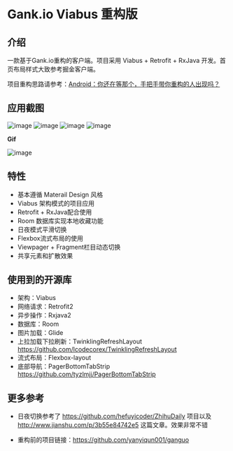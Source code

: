# Gank.io Viabus 重构版

**介绍**
---------
一款基于Gank.io重构的客户端。项目采用  Viabus + Retrofit + RxJava 开发。首页布局样式大致参考掘金客户端。

项目重构思路请参考：[Android：你还在等那个，手把手带你重构的人出现吗？](https://www.jianshu.com/p/5de4c55c9d4e)

**应用截图**
-----------
![image](https://github.com/yanyiqun001/ganguo/blob/master/screenshots/Screenshot_20170605-165508_%E7%BC%96%E8%BE%91.png?raw=true)
![image](https://github.com/yanyiqun001/ganguo/blob/master/screenshots/Screenshot_20170605-165525_%E7%BC%96%E8%BE%91.png?raw=true)
![image](https://github.com/yanyiqun001/ganguo/blob/master/screenshots/Screenshot_20170605-165650_%E7%BC%96%E8%BE%91.png?raw=true)
![image](https://github.com/yanyiqun001/ganguo/blob/master/screenshots/Screenshot_20170605-165608_%E7%BC%96%E8%BE%91.png?raw=true)


**Gif**

![image](https://github.com/yanyiqun001/ganguo/blob/master/screenshots/ezgif.com-resize.gif?raw=true)

**特性**
-----------
* 基本遵循 Materail Design 风格
* Viabus 架构模式的项目应用
* Retrofit + RxJava配合使用
* Room 数据库实现本地收藏功能
* 日夜模式平滑切换
* Flexbox流式布局的使用
* Viewpager + Fragment栏目动态切换
* 共享元素和扩散效果

**使用到的开源库**
-----------

* 架构：Viabus
* 网络请求：Retrofit2
* 异步操作：Rxjava2
* 数据库：Room
* 图片加载：Glide
* 上拉加载下拉刷新：TwinklingRefreshLayout https://github.com/lcodecorex/TwinklingRefreshLayout
* 流式布局：Flexbox-layout 
* 底部导航：PagerBottomTabStrip https://github.com/tyzlmjj/PagerBottomTabStrip

**更多参考**
-----------

* 日夜切换参考了 https://github.com/hefuyicoder/ZhihuDaily 项目以及 http://www.jianshu.com/p/3b55e84742e5 这篇文章。效果非常不错

* 重构前的项目链接：https://github.com/yanyiqun001/ganguo